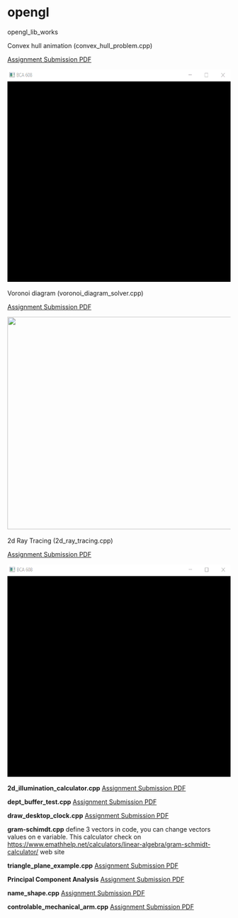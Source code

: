 # opengl

opengl_lib_works

Convex hull animation (convex_hull_problem.cpp)

[Assignment Submission PDF](https://github.com/caginagirdemir/opengl/blob/master/pdf_files/report_convexhull.pdf)

<img src="img/convex_hull.gif" width="640" height="480" />

Voronoi diagram (voronoi_diagram_solver.cpp)

[Assignment Submission PDF](https://github.com/caginagirdemir/opengl/blob/master/pdf_files/voronoi_diagram.pdf)

<img src="img/voronoi_diagram.gif" width="640" height="480" />

2d Ray Tracing (2d_ray_tracing.cpp)

 [Assignment Submission PDF](https://github.com/caginagirdemir/opengl/blob/master/pdf_files/rapor_2d_ray_tracing.pdf)

<img src="img/light_scatter.gif" width="640" height="480" />

**2d_illumination_calculator.cpp** [Assignment Submission PDF](https://github.com/caginagirdemir/opengl/blob/master/pdf_files/2d_illumination_calculator.pdf)

**dept_buffer_test.cpp** [Assignment Submission PDF](https://github.com/caginagirdemir/opengl/blob/master/pdf_files/dept_buffer_test.pdf)

**draw_desktop_clock.cpp** [Assignment Submission PDF](https://github.com/caginagirdemir/opengl/blob/master/pdf_files/draw_desktop_clock.pdf)


**gram-schimdt.cpp** define 3 vectors in code, you can change vectors values on e variable. This calculator check on https://www.emathhelp.net/calculators/linear-algebra/gram-schmidt-calculator/ web site


**triangle_plane_example.cpp** [Assignment Submission PDF](https://github.com/caginagirdemir/opengl/blob/master/pdf_files/triangle_plane_example.pdf)

**Principal Component Analysis** [Assignment Submission PDF](https://github.com/caginagirdemir/opengl/blob/master/pdf_files/pca_assignment.pdf)


**name_shape.cpp** [Assignment Submission PDF](https://github.com/caginagirdemir/opengl/blob/master/pdf_files/name_shape.pdf)


**controlable_mechanical_arm.cpp** [Assignment Submission PDF](https://github.com/caginagirdemir/opengl/blob/master/pdf_files/pixar.pdf)



